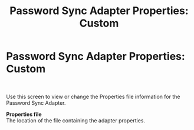 ﻿---
title: 'Password Sync Adapter Properties: Custom'
TOCTitle: 'Password Sync Adapter Properties: Custom'
ms:assetid: 213f2402-7a84-4aad-b135-14ddb1c3ed28
ms:mtpsurl: https://msdn.microsoft.com/library/Bb727686(v=BTS.80)
ms:contentKeyID: 51526709
ms.date: 08/30/2017
mtps_version: v=BTS.80
f1_keywords:
- bts10.esso.pws.properties.custom
---

# Password Sync Adapter Properties: Custom

 

Use this screen to view or change the Properties file information for the Password Sync Adapter.

**Properties file**  
The location of the file containing the adapter properties.

